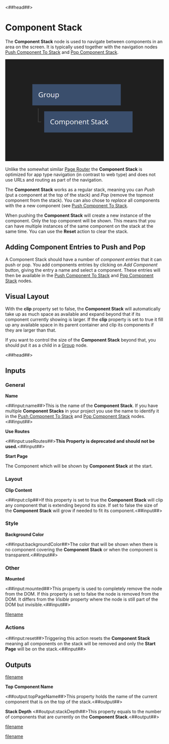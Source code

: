 <##head##>
# Component Stack
The **Component Stack** node is used to navigate between components in an area on the screen. It is typically used together with the navigation nodes [Push Component To Stack](/nodes/component-stack/push-component/) and [Pop Component Stack](/nodes/component-stack/pop-component/).

![](component-stack1.png ':class=img-size-m')

Unlike the somewhat similar [Page Router](/nodes/navigation/page-router/) the **Component Stack** is optimized for app type navigation (in contrast to web type) and does not use URLs and routing as part of the navigation.

The **Component Stack** works as a regular stack, meaning you can _Push_ (put a component at the top of the stack) and _Pop_ (remove the topmost component from the stack). You can also chose to _replace_ all components with the a new component (see [Push Component To Stack](/nodes/component-stack/push-component/).

When pushing the **Component Stack** will create a new instance of the component. Only the top component will be shown. This means that you can have multiple instances of the same component on the stack at the same time. You can use the **Reset** action to clear the stack.

## Adding Component Entries to Push and Pop
A Component Stack should have a number of _component entries_ that it can push or pop. You add components entries by clicking on _Add Component_ button, giving the entry a name and select a component. These entries will then be available in the [Push Component To Stack](/nodes/component-stack/push-component/) and [Pop Component Stack](/nodes/component-stack/pop-component) nodes.

## Visual Layout
With the **clip** property set to <span class="ndl-data">false</span>, the **Component Stack** will automatically take up as much space as available and expand beyond that if its component currently showing is larger. If the **clip** property is set to <span class="ndl-data">true</span> it fill up any available space in its parent container and clip its components if they are larger than that.

If you want to control the size of the **Component Stack** beyond that, you should put it as a child in a [Group](/nodes/ui-elements/group/) node.

<##head##>

## Inputs

### General
**Name**

<##input:name##>This is the name of the **Component Stack**. If you have multiple **Component Stacks** in your project you use the name to identify it in the [Push Component To Stack](/nodes/component-stack/push-component/) and [Pop Component Stack](/nodes/component-stack/pop-component) nodes. <##input##>

**Use Routes**

<##input:useRoutes##>**This Property is deprecated and should not be used.**<##input##>

**Start Page**

The Component which will be shown by **Component Stack** at the start.

### Layout
**Clip Content**

<##input:clip##>If this property is set to <span class="ndl-data">true</span> the **Component Stack** will clip any component that is extending beyond its size. If set to <span class="ndl-data">false</span> the size of the **Component Stack** will grow if needed to fit its component.<##input##>

### Style
**Background Color**

<##input:backgroundColor##>The color that will be shown when there is no component covering the **Component Stack** or when the component is transparent.<##input##>

### Other
**Mounted**

<##input:mounted##>This property is used to completely remove the node from the DOM. If this property is set to false the node is removed from the DOM. It differs from the _Visible_ property where the node is still part of the DOM but invisible.<##input##>


[filename](../../ui-elements/shared-props/inputs/advanced-style/README.md ':include')

### Actions

<##input:reset##>Triggering this action resets the **Component Stack** meaning all components on the stack will be removed and only the **Start Page** will be on the stack.<##input##>

## Outputs

[filename](../../ui-elements/shared-props/outputs/other/README.md ':include')

**Top Component Name**

<##output:topPageName##>This property holds the name of the current component that is on the top of the stack.<##output##>

**Stack Depth**
<##output:stackDepth##>This property equals to the number of components that are currently on the **Component Stack**.<##output##>

[filename](../../ui-elements/shared-props/outputs/bounding-box/README.md ':include')

[filename](../../ui-elements/shared-props/outputs/mounted/README.md ':include')